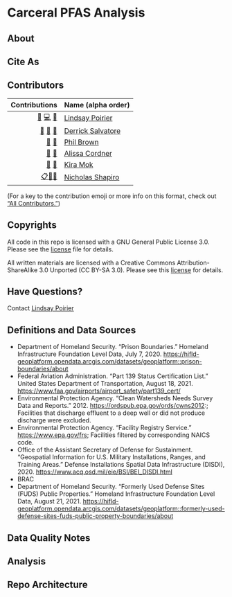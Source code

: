 # Carceral PFAS Analysis

## About


## Cite As


## Contributors

<!-- ALL-CONTRIBUTORS-LIST:START -->
| Contributions | Name (alpha order) |
| ----: | :---- |
| [🔢](# "Data") [💻](# "Code") [🤔](# "Ideas and Planning")| [Lindsay Poirier](#) |
| [🔢](# "Data") [🔬](# "Research") [🤔](# "Ideas and Planning") | [Derrick Salvatore](#) |
| [🔬](# "Research")  [🤔](# "Ideas and Planning") | [Phil Brown](#) |
| [🔬](# "Research") [🤔](# "Ideas and Planning") | [Alissa Cordner](#) |
| [🔬](# "Research")  [🤔](# "Ideas and Planning") | [Kira Mok](#) |
| [📋](# "Organizer")[🔬](# "Research")[🤔](# "Ideas and Planning") | [Nicholas Shapiro](https://github.com/shapironick) |

<!-- ALL-CONTRIBUTORS-LIST:END -->

(For a key to the contribution emoji or more info on this format, check out [“All Contributors.”](https://allcontributors.org/docs/en/emoji-key))

## Copyrights

All code in this repo is licensed with a GNU General Public License 3.0. Please see the [license](https://github.com/Critical-Data-Analysis-Group/Carceral-PFAS-Analysis/blob/main/LICENSE) file for details.

All written materials are licensed with a Creative Commons Attribution-ShareAlike 3.0 Unported (CC BY-SA 3.0). Please see this [license](https://creativecommons.org/licenses/by-sa/3.0/) for details.

## Have Questions?

Contact [Lindsay Poirier](mailto:lpoirier@smith.edu)

## Definitions and Data Sources

* Department of Homeland Security. “Prison Boundaries.” Homeland Infrastructure Foundation Level Data, July 7, 2020. https://hifld-geoplatform.opendata.arcgis.com/datasets/geoplatform::prison-boundaries/about
* Federal Aviation Administration. “Part 139 Status Certification List.” United States Department of Transportation, August 18, 2021. https://www.faa.gov/airports/airport_safety/part139_cert/
* Environmental Protection Agency. “Clean Watersheds Needs Survey Data and Reports.” 2012. https://ordspub.epa.gov/ords/cwns2012:; Facilities that discharge effluent to a deep well or did not produce discharge were excluded.
* Environmental Protection Agency. “Facility Registry Service.” https://www.epa.gov/frs; Facilities filtered by corresponding NAICS code. 
* Office of the Assistant Secretary of Defense for Sustainment. “Geospatial Information for U.S. Military Installations, Ranges, and Training Areas.” Defense Installations Spatial Data Infrastructure (DISDI),  2020. https://www.acq.osd.mil/eie/BSI/BEI_DISDI.html
* BRAC  
* Department of Homeland Security. “Formerly Used Defense Sites (FUDS) Public Properties.” Homeland Infrastructure Foundation Level Data, August 21, 2021. https://hifld-geoplatform.opendata.arcgis.com/datasets/geoplatform::formerly-used-defense-sites-fuds-public-property-boundaries/about 

## Data Quality Notes

## Analysis

## Repo Architecture

